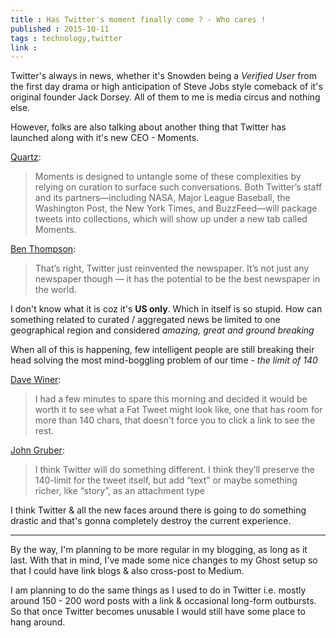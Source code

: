 ```yaml
---
title : Has Twitter's moment finally come ? - Who cares !
published : 2015-10-11
tags : technology,twitter
link : 
---
```


Twitter's always in news, whether it's Snowden being a *Verified User* from the first day drama or high anticipation of Steve Jobs style comeback of it's original founder Jack Dorsey. All of them to me is media circus and nothing else.

However, folks are also talking about another thing that Twitter has launched along with it's new CEO - Moments.

[Quartz](http://qz.com/517866/moments-is-twitters-latest-attempt-to-make-its-service-less-confusing):

>Moments is designed to untangle some of these complexities by relying on curation to surface such conversations. Both Twitter’s staff and its partners—including NASA, Major League Baseball, the Washington Post, the New York Times, and BuzzFeed—will package tweets into collections, which will show up under a new tab called Moments.

[Ben Thompson](https://stratechery.com/2015/twitters-moment/):

>That’s right, Twitter just reinvented the newspaper. It’s not just any newspaper though — it has the potential to be the best newspaper in the world.

I don't know what it is coz it's **US only**. Which in itself is so stupid. How can something related to curated / aggregated news be limited to one geographical region and considered *amazing, great and ground breaking*

When all of this is happening, few intelligent people are still breaking their head solving the most mind-boggling problem of our time - *the limit of 140*

[Dave Winer](http://scripting.com/2015/10/02/whatWouldAFatTweetLookLike.html):

>I had a few minutes to spare this morning and decided it would be worth it to see what a Fat Tweet might look like, one that has room for more than 140 chars, that doesn't force you to click a link to see the rest.

[John Gruber](http://daringfireball.net/linked/2015/10/08/winer-fat-tweets):

>I think Twitter will do something different. I think they’ll preserve the 140-limit for the tweet itself, but add “text” or maybe something richer, like “story”, as an attachment type

I think Twitter & all the new faces around there is going to do something drastic and that's gonna completely destroy the current experience.

---

By the way, I'm planning to be more regular in my blogging, as long as it last. With that in mind, I've made some nice changes to my Ghost setup so that I could have link blogs & also cross-post to Medium.

I am planning to do the same things as I used to do in Twitter i.e. mostly around 150 - 200 word posts with a link & occasional long-form outbursts. So that once Twitter becomes unusable I would still have some place to hang around.


